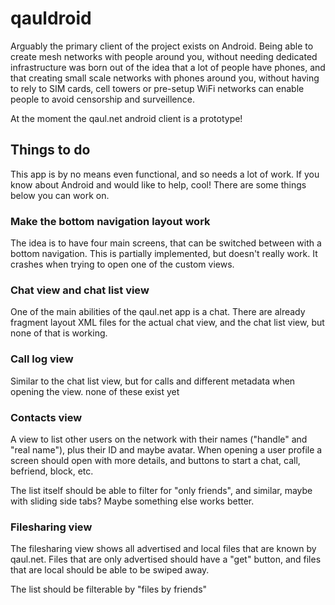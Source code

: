 # qauldroid

Arguably the primary client of the project exists on Android.  Being
able to create mesh networks with people around you, without needing
dedicated infrastructure was born out of the idea that a lot of people
have phones, and that creating small scale networks with phones around
you, without having to rely to SIM cards, cell towers or pre-setup
WiFi networks can enable people to avoid censorship and surveillence.

At the moment the qaul.net android client is a prototype!


## Things to do

This app is by no means even functional, and so needs a lot of work.
If you know about Android and would like to help, cool!  There are
some things below you can work on.


### Make the bottom navigation layout work

The idea is to have four main screens, that can be switched between
with a bottom navigation.  This is partially implemented, but doesn't
really work. It crashes when trying to open one of the custom views.


### Chat view and chat list view

One of the main abilities of the qaul.net app is a chat.  There are
already fragment layout XML files for the actual chat view, and the
chat list view, but none of that is working.


### Call log view

Similar to the chat list view, but for calls and different metadata
when opening the view.  none of these exist yet


### Contacts view

A view to list other users on the network with their names ("handle"
and "real name"), plus their ID and maybe avatar.  When opening
a user profile a screen should open with more details, and buttons to
start a chat, call, befriend, block, etc.

The list itself should be able to filter for "only friends", and similar,
maybe with sliding side tabs?  Maybe something else works better.


### Filesharing view

The filesharing view shows all advertised and local files that are known by
qaul.net.  Files that are only advertised should have a "get" button,
and files that are local should be able to be swiped away.

The list should be filterable by "files by friends"